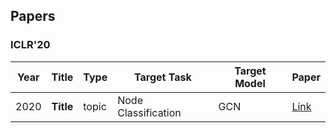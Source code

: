 ## Papers

### ICLR'20
| Year        | Title           | Type       |  Target Task | Target Model     |  Paper       |
|-------|--------|--------|--------|-----------|------------|
| 2020 | **Title**  | topic  |  Node Classification  | GCN | [Link](https://arxiv.org/abs/2004.13825) |

